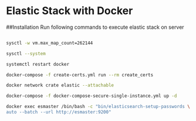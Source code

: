 # Elastic Stack with Docker

##Installation
Run following commands to execute elastic stack on server
```bash

sysctl -w vm.max_map_count=262144

sysctl --system

systemctl restart docker

docker-compose -f create-certs.yml run --rm create_certs

docker network crate elastic --attachable

docker-compose -f docker-compose-secure-single-instance.yml up -d

docker exec esmaster /bin/bash -c "bin/elasticsearch-setup-passwords \
auto --batch --url http://esmaster:9200"

```